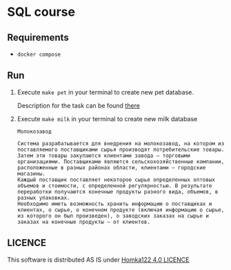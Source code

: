 # SQL course
## Requirements
* `docker compose`

## Run
1. Execute `make pet` in your terminal to create new pet database. 

   Description for the task can be found [there](./tasks)

2. Execute `make milk` in your terminal to create new milk database

    ```text
    Молокозавод 
    
    Система разрабатывается для внедрения на молокозавод, на котором из поставляемого поставщиками сырья производят потребительские товары. Затем эти товары закупаются клиентами завода – торговыми организациями. Поставщиками являются сельскохозяйственные компании, расположенные в разных районах области, клиентами – городские магазины. 
    Каждый поставщик поставляет некоторое сырье определенных оптовых объемов и стоимости, с определенной регулярностью. В результате переработки получаются конечные продукты разного вида, объемов, в разных упаковках.
    Необходимо иметь возможность хранить информацию о поставщиках и клиентах, о сырье, о конечном продукте (включая информацию о сырье, из которого он был произведен), о заводских заказах на сырье и заказах на конечные продукты – от клиентов.
    ```

## LICENCE

This software is distributed AS IS under [Homka122 4.0 LICENCE](./LICENCE)
